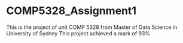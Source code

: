 # COMP5328_Assignment1
This is the project of unit COMP 5328 from Master of Data Science in University of Sydney
This project achieved a mark of 93%
